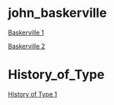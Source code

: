 # john_baskerville

[Baskerville 1](https://hannahhaslem.github.io/john_baskerville/baskerville1.html)

[Baskerville 2](https://hannahhaslem.github.io/john_baskerville/baskerville2.html)

# History_of_Type

[History of Type 1](https://hannahhaslem.github.io/john_baskerville/history1.html)